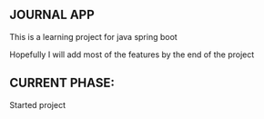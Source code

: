 ## JOURNAL APP

This is a learning project for java spring boot

Hopefully I will add most of the features by the end of the project

## CURRENT PHASE:

Started project